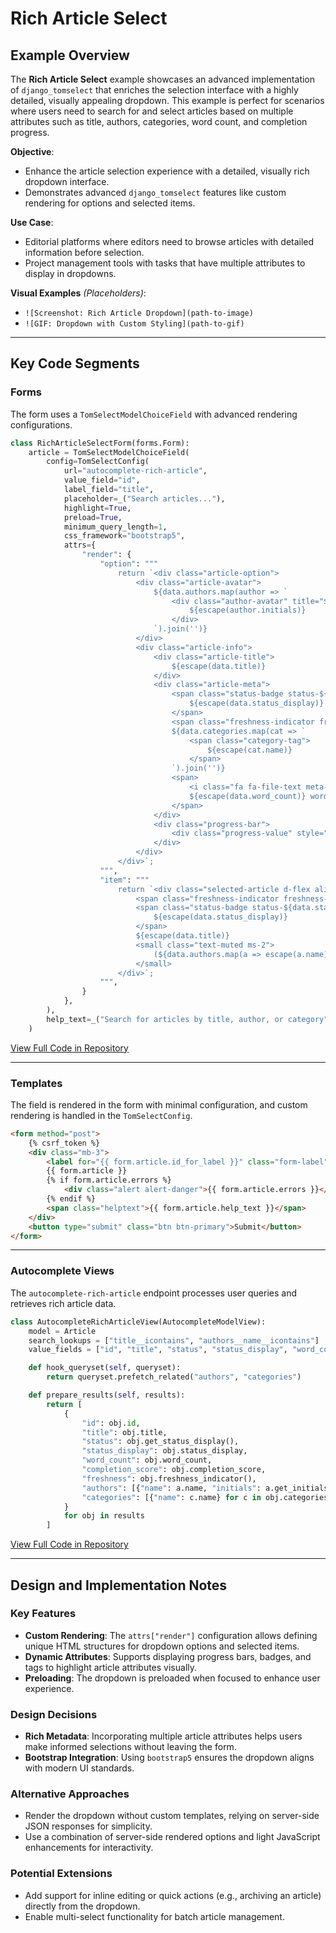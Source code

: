 # Rich Article Select

## Example Overview

The **Rich Article Select** example showcases an advanced implementation of `django_tomselect` that enriches the selection interface with a highly detailed, visually appealing dropdown. This example is perfect for scenarios where users need to search for and select articles based on multiple attributes such as title, authors, categories, word count, and completion progress.

**Objective**:
- Enhance the article selection experience with a detailed, visually rich dropdown interface.
- Demonstrates advanced `django_tomselect` features like custom rendering for options and selected items.

**Use Case**:
- Editorial platforms where editors need to browse articles with detailed information before selection.
- Project management tools with tasks that have multiple attributes to display in dropdowns.

**Visual Examples** *(Placeholders)*:
- `![Screenshot: Rich Article Dropdown](path-to-image)`
- `![GIF: Dropdown with Custom Styling](path-to-gif)`

---

## Key Code Segments

### Forms
The form uses a `TomSelectModelChoiceField` with advanced rendering configurations.

```python
class RichArticleSelectForm(forms.Form):
    article = TomSelectModelChoiceField(
        config=TomSelectConfig(
            url="autocomplete-rich-article",
            value_field="id",
            label_field="title",
            placeholder=_("Search articles..."),
            highlight=True,
            preload=True,
            minimum_query_length=1,
            css_framework="bootstrap5",
            attrs={
                "render": {
                    "option": """
                        return `<div class="article-option">
                            <div class="article-avatar">
                                ${data.authors.map(author => `
                                    <div class="author-avatar" title="${escape(author.name)}">
                                        ${escape(author.initials)}
                                    </div>
                                `).join('')}
                            </div>
                            <div class="article-info">
                                <div class="article-title">
                                    ${escape(data.title)}
                                </div>
                                <div class="article-meta">
                                    <span class="status-badge status-${data.status.toLowerCase()}">
                                        ${escape(data.status_display)}
                                    </span>
                                    <span class="freshness-indicator freshness-${data.freshness}"></span>
                                    ${data.categories.map(cat => `
                                        <span class="category-tag">
                                            ${escape(cat.name)}
                                        </span>
                                    `).join('')}
                                    <span>
                                        <i class="fa fa-file-text meta-icon"></i>
                                        ${escape(data.word_count)} words
                                    </span>
                                </div>
                                <div class="progress-bar">
                                    <div class="progress-value" style="width: ${data.completion_score}%"></div>
                                </div>
                            </div>
                        </div>`;
                    """,
                    "item": """
                        return `<div class="selected-article d-flex align-items-center gap-2">
                            <span class="freshness-indicator freshness-${data.freshness}"></span>
                            <span class="status-badge status-${data.status.toLowerCase()}">
                                ${escape(data.status_display)}
                            </span>
                            ${escape(data.title)}
                            <small class="text-muted ms-2">
                                (${data.authors.map(a => escape(a.name)).join(', ')})
                            </small>
                        </div>`;
                    """,
                }
            },
        ),
        help_text=_("Search for articles by title, author, or category"),
    )
```
[View Full Code in Repository](#)

---

### Templates
The field is rendered in the form with minimal configuration, and custom rendering is handled in the `TomSelectConfig`.

```html
<form method="post">
    {% csrf_token %}
    <div class="mb-3">
        <label for="{{ form.article.id_for_label }}" class="form-label">{{ form.article.label }}</label>
        {{ form.article }}
        {% if form.article.errors %}
            <div class="alert alert-danger">{{ form.article.errors }}</div>
        {% endif %}
        <span class="helptext">{{ form.article.help_text }}</span>
    </div>
    <button type="submit" class="btn btn-primary">Submit</button>
</form>
```

---

### Autocomplete Views
The `autocomplete-rich-article` endpoint processes user queries and retrieves rich article data.

```python
class AutocompleteRichArticleView(AutocompleteModelView):
    model = Article
    search_lookups = ["title__icontains", "authors__name__icontains"]
    value_fields = ["id", "title", "status", "status_display", "word_count", "completion_score"]

    def hook_queryset(self, queryset):
        return queryset.prefetch_related("authors", "categories")

    def prepare_results(self, results):
        return [
            {
                "id": obj.id,
                "title": obj.title,
                "status": obj.get_status_display(),
                "status_display": obj.status_display,
                "word_count": obj.word_count,
                "completion_score": obj.completion_score,
                "freshness": obj.freshness_indicator(),
                "authors": [{"name": a.name, "initials": a.get_initials()} for a in obj.authors.all()],
                "categories": [{"name": c.name} for c in obj.categories.all()],
            }
            for obj in results
        ]
```
[View Full Code in Repository](#)

---

## Design and Implementation Notes

### Key Features
- **Custom Rendering**: The `attrs["render"]` configuration allows defining unique HTML structures for dropdown options and selected items.
- **Dynamic Attributes**: Supports displaying progress bars, badges, and tags to highlight article attributes visually.
- **Preloading**: The dropdown is preloaded when focused to enhance user experience.

### Design Decisions
- **Rich Metadata**: Incorporating multiple article attributes helps users make informed selections without leaving the form.
- **Bootstrap Integration**: Using `bootstrap5` ensures the dropdown aligns with modern UI standards.

### Alternative Approaches
- Render the dropdown without custom templates, relying on server-side JSON responses for simplicity.
- Use a combination of server-side rendered options and light JavaScript enhancements for interactivity.

### Potential Extensions
- Add support for inline editing or quick actions (e.g., archiving an article) directly from the dropdown.
- Enable multi-select functionality for batch article management.
